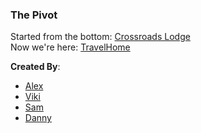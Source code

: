 ### The Pivot  
Started from the bottom: [Crossroads Lodge](https://crossroads-lodge.herokuapp.com/)  
Now we're here: [TravelHome](http://mighty-escarpment-8434.herokuapp.com/)  
   
**Created By**:
* [Alex](https://github.com/dalexj)    
* [Viki](https://github.com/VikiAnn)  
* [Sam](https://github.com/skuhlmann)  
* [Danny](https://github.com/dglunz)  
